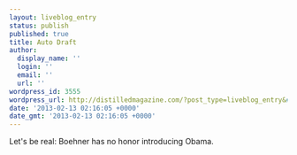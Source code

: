 ```yaml
---
layout: liveblog_entry
status: publish
published: true
title: Auto Draft
author:
  display_name: ''
  login: ''
  email: ''
  url: ''
wordpress_id: 3555
wordpress_url: http://distilledmagazine.com/?post_type=liveblog_entry&#038;p=3555
date: '2013-02-13 02:16:05 +0000'
date_gmt: '2013-02-13 02:16:05 +0000'
---
```

<p>Let's be real: Boehner has no honor introducing Obama.</p>
